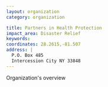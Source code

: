 ```yaml
---
layout: organization
category: organization

title: Partners in Health Protection
impact_area: Disaster Relief
keywords: 
coordinates: 28.2615,-81.507
address: |
  P.O. Box 485
  Intercession City NY 33848
---
```

Organization's overview
